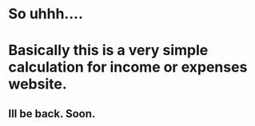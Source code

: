 # So uhhh....

# Basically this is a very simple calculation for income or expenses website.
## Ill be back. Soon.
